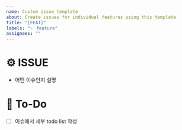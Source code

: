 ```yaml
---
name: Custom issue template
about: Create issues for individual features using this template
title: "[FEAT]"
labels: "✨ feature"
assignees: ""
---
```


# ⚙️ ISSUE

- 어떤 이슈인지 설명

# 📄 To-Do

- [ ] 이슈에서 세부 todo list 작성
